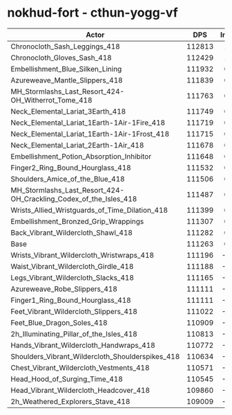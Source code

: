 # nokhud-fort - cthun-yogg-vf
| Actor | DPS | Increase |
|---|:---:|:---:|
|Chronocloth_Sash_Leggings_418|112813|1.39%|
|Chronocloth_Gloves_Sash_418|112429|1.05%|
|Embellishment_Blue_Silken_Lining|111932|0.60%|
|Azureweave_Mantle_Slippers_418|111839|0.52%|
|MH_Stormlashs_Last_Resort_424-OH_Witherrot_Tome_418|111763|0.45%|
|Neck_Elemental_Lariat_3Earth_418|111749|0.44%|
|Neck_Elemental_Lariat_1Earth-1Air-1Fire_418|111719|0.41%|
|Neck_Elemental_Lariat_1Earth-1Air-1Frost_418|111715|0.41%|
|Neck_Elemental_Lariat_2Earth-1Air_418|111678|0.37%|
|Embellishment_Potion_Absorption_Inhibitor|111648|0.35%|
|Finger2_Ring_Bound_Hourglass_418|111532|0.24%|
|Shoulders_Amice_of_the_Blue_418|111506|0.22%|
|MH_Stormlashs_Last_Resort_424-OH_Crackling_Codex_of_the_Isles_418|111487|0.20%|
|Wrists_Allied_Wristguards_of_Time_Dilation_418|111399|0.12%|
|Embellishment_Bronzed_Grip_Wrappings|111307|0.04%|
|Back_Vibrant_Wildercloth_Shawl_418|111282|0.02%|
|Base|111263|0.00%|
|Wrists_Vibrant_Wildercloth_Wristwraps_418|111196|-0.06%|
|Waist_Vibrant_Wildercloth_Girdle_418|111188|-0.07%|
|Legs_Vibrant_Wildercloth_Slacks_418|111165|-0.09%|
|Azureweave_Robe_Slippers_418|111111|-0.14%|
|Finger1_Ring_Bound_Hourglass_418|111111|-0.14%|
|Feet_Vibrant_Wildercloth_Slippers_418|111022|-0.22%|
|Feet_Blue_Dragon_Soles_418|110909|-0.32%|
|2h_Illuminating_Pillar_of_the_Isles_418|110813|-0.40%|
|Hands_Vibrant_Wildercloth_Handwraps_418|110772|-0.44%|
|Shoulders_Vibrant_Wildercloth_Shoulderspikes_418|110634|-0.57%|
|Chest_Vibrant_Wildercloth_Vestments_418|110571|-0.62%|
|Head_Hood_of_Surging_Time_418|110545|-0.65%|
|Head_Vibrant_Wildercloth_Headcover_418|109860|-1.26%|
|2h_Weathered_Explorers_Stave_418|109009|-2.03%|
